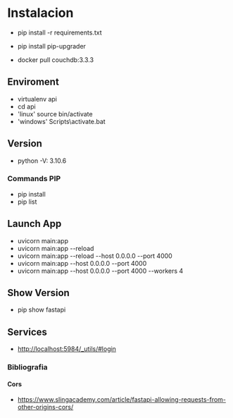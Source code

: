 # Instalacion

- pip install -r requirements.txt

- pip install pip-upgrader

- docker pull couchdb:3.3.3

## Enviroment

- virtualenv api
- cd api
- 'linux' source bin/activate
- 'windows' Scripts\activate.bat

## Version

- python -V: 3.10.6

### Commands PIP

- pip install
- pip list

## Launch App

- uvicorn main:app
- uvicorn main:app --reload
- uvicorn main:app --reload --host 0.0.0.0 --port 4000
- uvicorn main:app --host 0.0.0.0 --port 4000
- uvicorn main:app --host 0.0.0.0 --port 4000 --workers 4

## Show Version

- pip show fastapi

## Services

- <http://localhost:5984/_utils/#login>

### Bibliografia

#### Cors

- <https://www.slingacademy.com/article/fastapi-allowing-requests-from-other-origins-cors/>
